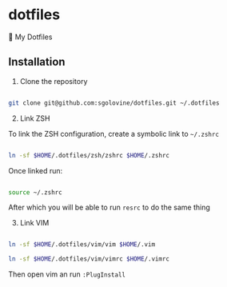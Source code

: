# dotfiles

🔌 My Dotfiles

## Installation

1. Clone the repository

```bash

git clone git@github.com:sgolovine/dotfiles.git ~/.dotfiles

```

2. Link ZSH

To link the ZSH configuration, create a symbolic link to `~/.zshrc`

```bash

ln -sf $HOME/.dotfiles/zsh/zshrc $HOME/.zshrc

```

Once linked run:

```bash

source ~/.zshrc

```

After which you will be able to run `resrc` to do the same thing

3. Link VIM

```bash

ln -sf $HOME/.dotfiles/vim/vim $HOME/.vim

ln -sf $HOME/.dotfiles/vim/vimrc $HOME/.vimrc

```

Then open vim an run `:PlugInstall`


